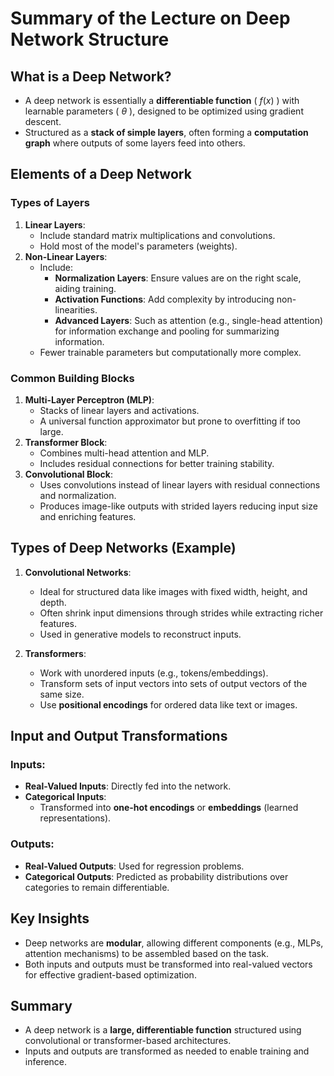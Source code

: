 # Summary of the Lecture on Deep Network Structure

## What is a Deep Network?
- A deep network is essentially a **differentiable function** \( $f(x)$ \) with learnable parameters \( $\theta$ \), designed to be optimized using gradient descent.
- Structured as a **stack of simple layers**, often forming a **computation graph** where outputs of some layers feed into others.

## Elements of a Deep Network
### Types of Layers
1. **Linear Layers**:
   - Include standard matrix multiplications and convolutions.
   - Hold most of the model's parameters (weights).
2. **Non-Linear Layers**:
   - Include:
     - **Normalization Layers**: Ensure values are on the right scale, aiding training.
     - **Activation Functions**: Add complexity by introducing non-linearities.
     - **Advanced Layers**: Such as attention (e.g., single-head attention) for information exchange and pooling for summarizing information.
   - Fewer trainable parameters but computationally more complex.

### Common Building Blocks
1. **Multi-Layer Perceptron (MLP)**:
   - Stacks of linear layers and activations.
   - A universal function approximator but prone to overfitting if too large.
2. **Transformer Block**:
   - Combines multi-head attention and MLP.
   - Includes residual connections for better training stability.
3. **Convolutional Block**:
   - Uses convolutions instead of linear layers with residual connections and normalization.
   - Produces image-like outputs with strided layers reducing input size and enriching features.

## Types of Deep Networks (Example)
1. **Convolutional Networks**:
   - Ideal for structured data like images with fixed width, height, and depth.
   - Often shrink input dimensions through strides while extracting richer features.
   - Used in generative models to reconstruct inputs.

2. **Transformers**:
   - Work with unordered inputs (e.g., tokens/embeddings).
   - Transform sets of input vectors into sets of output vectors of the same size.
   - Use **positional encodings** for ordered data like text or images.

## Input and Output Transformations
### Inputs:
- **Real-Valued Inputs**: Directly fed into the network.
- **Categorical Inputs**:
  - Transformed into **one-hot encodings** or **embeddings** (learned representations).

### Outputs:
- **Real-Valued Outputs**: Used for regression problems.
- **Categorical Outputs**: Predicted as probability distributions over categories to remain differentiable.

## Key Insights
- Deep networks are **modular**, allowing different components (e.g., MLPs, attention mechanisms) to be assembled based on the task.
- Both inputs and outputs must be transformed into real-valued vectors for effective gradient-based optimization.

## Summary
- A deep network is a **large, differentiable function** structured using convolutional or transformer-based architectures.
- Inputs and outputs are transformed as needed to enable training and inference.
